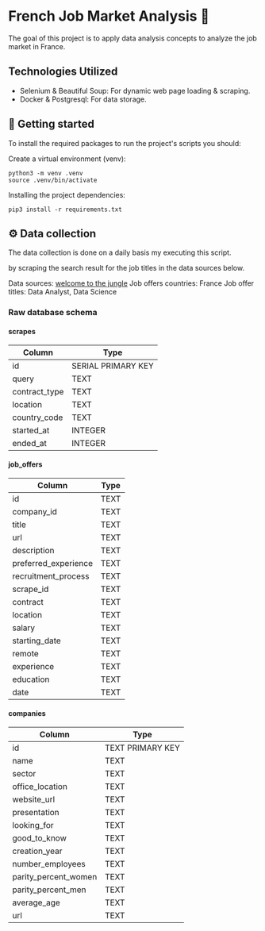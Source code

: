 # French Job Market Analysis 🌿

The goal of this project is to apply data analysis concepts to analyze the job market in France.

## Technologies Utilized

- Selenium & Beautiful Soup: For dynamic web page loading & scraping.
- Docker & Postgresql: For data storage.

## 🚀 Getting started

To install the required packages to run the project's scripts you should:

Create a virtual environment (venv):

```shell
python3 -m venv .venv
source .venv/bin/activate
```

Installing the project dependencies:

```shell
pip3 install -r requirements.txt
```

## ⚙️ Data collection

The data collection is done on a daily basis my executing this script.

by scraping the search result for the job titles in the data sources below.

Data sources: [welcome to the jungle](https://www.welcometothejungle.com/en/jobs)
Job offers countries: France
Job offer titles: Data Analyst, Data Science

### Raw database schema

#### scrapes

| Column        | Type               |
| ------------- | ------------------ |
| id            | SERIAL PRIMARY KEY |
| query         | TEXT               |
| contract_type | TEXT               |
| location      | TEXT               |
| country_code  | TEXT               |
| started_at    | INTEGER            |
| ended_at      | INTEGER            |

#### job_offers

| Column               | Type |
| -------------------- | ---- |
| id                   | TEXT |
| company_id           | TEXT |
| title                | TEXT |
| url                  | TEXT |
| description          | TEXT |
| preferred_experience | TEXT |
| recruitment_process  | TEXT |
| scrape_id            | TEXT |
| contract             | TEXT |
| location             | TEXT |
| salary               | TEXT |
| starting_date        | TEXT |
| remote               | TEXT |
| experience           | TEXT |
| education            | TEXT |
| date                 | TEXT |

#### companies

| Column               | Type             |
| -------------------- | ---------------- |
| id                   | TEXT PRIMARY KEY |
| name                 | TEXT             |
| sector               | TEXT             |
| office_location      | TEXT             |
| website_url          | TEXT             |
| presentation         | TEXT             |
| looking_for          | TEXT             |
| good_to_know         | TEXT             |
| creation_year        | TEXT             |
| number_employees     | TEXT             |
| parity_percent_women | TEXT             |
| parity_percent_men   | TEXT             |
| average_age          | TEXT             |
| url                  | TEXT             |
